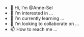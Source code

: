 - 👋 Hi, I’m @Anne-Sel
- 👀 I’m interested in ...
- 🌱 I’m currently learning ...
- 💞️ I’m looking to collaborate on ...
- 📫 How to reach me ...

<!---
Anne-Sel/Anne-Sel is a ✨ special ✨ repository because its `README.md` (this file) appears on your GitHub profile.
You can click the Preview link to take a look at your changes.
--->
